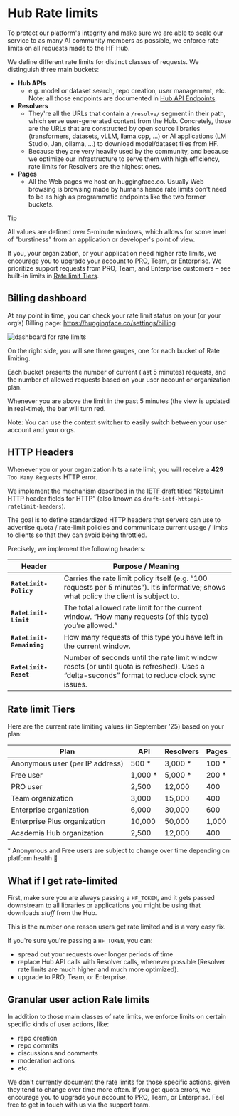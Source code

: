 # Hub Rate limits

To protect our platform's integrity and make sure we are able to scale our service to as many AI community members as possible, we enforce rate limits on all requests made to the HF Hub.

We define different rate limits for distinct classes of requests. We distinguish three main buckets:

- **Hub APIs**
  - e.g. model or dataset search, repo creation, user management, etc. Note: all those endpoints are documented in [Hub API Endpoints](./api).
- **Resolvers**
  - They're all the URLs that contain a `/resolve/` segment in their path, which serve user-generated content from the Hub. Concretely, those are the URLs that are constructed by open source libraries (transformers, datasets, vLLM, llama.cpp, …) or AI applications (LM Studio, Jan, ollama, …) to download model/dataset files from HF.
  - Because they are very heavily used by the community, and because we optimize our infrastructure to serve them with high efficiency, rate limits for Resolvers are the highest ones.
- **Pages**
  - All the Web pages we host on huggingface.co. Usually Web browsing is browsing made by humans hence rate limits don't need to be as high as programmatic endpoints like the two former buckets.

> [!TIP]
> All values are defined over 5-minute windows, which allows for some level of "burstiness" from an application or developer's point of view.

If you, your organization, or your application need higher rate limits, we encourage you to upgrade your account to PRO, Team, or Enterprise. We prioritize support requests from PRO, Team, and Enterprise customers – see built-in limits in [Rate limit Tiers](#rate-limit-tiers).

## Billing dashboard

At any point in time, you can check your rate limit status on your (or your org’s) Billing page: https://huggingface.co/settings/billing

![dashboard for rate limits](https://cdn-uploads.huggingface.co/production/uploads/5dd96eb166059660ed1ee413/0pzQQyuVG3c9tWjCqrX9Y.png)

On the right side, you will see three gauges, one for each bucket of Rate limiting.

Each bucket presents the number of current (last 5 minutes) requests, and the number of allowed requests based on your user account or organization plan.

Whenever you are above the limit in the past 5 minutes (the view is updated in real-time), the bar will turn red.

Note: You can use the context switcher to easily switch between your user account and your orgs.

## HTTP Headers

Whenever you or your organization hits a rate limit, you will receive a **429** `Too Many Requests` HTTP error.

We implement the mechanism described in the [IETF draft](https://datatracker.ietf.org/doc/draft-ietf-httpapi-ratelimit-headers/) titled “RateLimit HTTP header fields for HTTP” (also known as `draft-ietf-httpapi-ratelimit-headers`).

The goal is to define standardized HTTP headers that servers can use to advertise quota / rate-limit policies and communicate current usage / limits to clients so that they can avoid being throttled.

Precisely, we implement the following headers:

| Header                    | Purpose / Meaning                                                                                                                              |
| ------------------------- | ---------------------------------------------------------------------------------------------------------------------------------------------- |
| **`RateLimit-Policy`**    | Carries the rate limit policy itself (e.g. “100 requests per 5 minutes”). It’s informative; shows what policy the client is subject to.        |
| **`RateLimit-Limit`**     | The total allowed rate limit for the current window. “How many requests (of this type) you’re allowed.”                                        |
| **`RateLimit-Remaining`** | How many requests of this type you have left in the current window.                                                                            |
| **`RateLimit-Reset`**     | Number of seconds until the rate limit window resets (or until quota is refreshed). Uses a “delta-seconds” format to reduce clock sync issues. |

## Rate limit Tiers

Here are the current rate limiting values (in September '25) based on your plan:

| Plan                            | API      | Resolvers | Pages  |
| ------------------------------- | -------- | --------- | ------ |
| Anonymous user (per IP address) | 500 \*   | 3,000 \*  | 100 \* |
| Free user                       | 1,000 \* | 5,000 \*  | 200 \* |
| PRO user                        | 2,500    | 12,000    | 400    |
| Team organization               | 3,000    | 15,000    | 400    |
| Enterprise organization         | 6,000    | 30,000    | 600    |
| Enterprise Plus organization    | 10,000   | 50,000    | 1,000  |
| Academia Hub organization       | 2,500    | 12,000    | 400    |

\* Anonymous and Free users are subject to change over time depending on platform health 🤞

## What if I get rate-limited

First, make sure you are always passing a `HF_TOKEN`, and it gets passed downstream to all libraries or applications you might be using that downloads _stuff_ from the Hub.

This is the number one reason users get rate limited and is a very easy fix.

If you're sure you're passing a `HF_TOKEN`, you can:

- spread out your requests over longer periods of time
- replace Hub API calls with Resolver calls, whenever possible (Resolver rate limits are much higher and much more optimized).
- upgrade to PRO, Team, or Enterprise.

## Granular user action Rate limits

In addition to those main classes of rate limits, we enforce limits on certain specific kinds of user actions, like:

- repo creation
- repo commits
- discussions and comments
- moderation actions
- etc.

We don't currently document the rate limits for those specific actions, given they tend to change over time more often. If you get quota errors, we encourage you to upgrade your account to PRO, Team, or Enterprise.
Feel free to get in touch with us via the support team.
